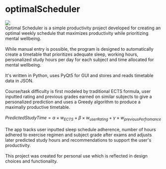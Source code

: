 # optimalScheduler
![](https://github.com/gruvian/optimalScheduler/blob/main/logoLight.png) <br />
Optimal Scheduler is a simple productivity project developed for creating an optimal weekly schedule that maximizes productivity while prioritizing mental wellbeing.<br /> <br />
While manual entry is possible, the program is designed to automatically create a timetable that prioritizes adequate sleep, working hours, personalized study hours per day for each subject 
and time allocated for mental wellbeing. <br /> <br />
It's written in Python, uses PyQt5 for GUI and stores and reads timetable data in JSON. <br /> <br />
Course/task difficulty is first modeled by traditional ECTS formula, user inputted rating and previous grades earned on similar subjects to give a personalized prediction and uses a Greedy algorithm to produce a maximally productive timetable. <br /> <br />
$PredictedStudyTime = \alpha \times w_{ECTS}+\beta \times w_{userRating} + \gamma \times w_{previousPerfromance}$
<br /> <br /> The app tracks user inputted sleep schedule adherence, number of hours adhered to exercise regimen and subject grade after exams and adjusts later predicted study hours and recommendations to support the user's productivity. 
<br />
<br /> This project was created for personal use which is reflected in design choices and functionality. 
